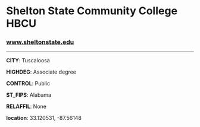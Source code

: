 # Shelton State Community College HBCU
### www.sheltonstate.edu
---
**CITY**: Tuscaloosa

**HIGHDEG**: Associate degree

**CONTROL**: Public

**ST_FIPS**: Alabama

**RELAFFIL**: None

**location**: 33.120531, -87.56148